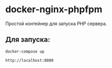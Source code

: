 # docker-nginx-phpfpm

Простой контейнер для запуска PHP сервера.

## Для запуска:
`docker-compose up`

`http://localhost:8080`
